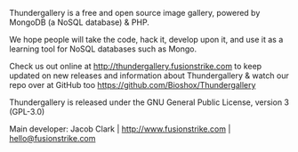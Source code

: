Thundergallery is a free and open source image gallery, powered by 
MongoDB (a NoSQL database) & PHP.

We hope people will take the code, hack it, develop upon it, and use it 
as a learning tool for NoSQL databases such as Mongo.

Check us out online at http://thundergallery.fusionstrike.com to keep 
updated on new releases and information about Thundergallery & watch our repo over at 
GitHub too https://github.com/Bioshox/Thundergallery

Thundergallery is released under the GNU General Public License, version 3 (GPL-3.0)

Main developer: Jacob Clark | http://www.fusionstrike.com | hello@fusionstrike.com